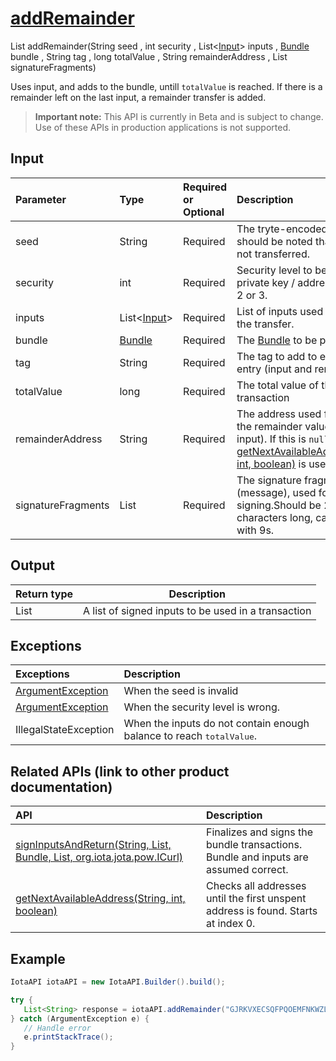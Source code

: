
# [addRemainder](https://github.com/iotaledger/iota-java/blob/master/jota/src/main/java/org/iota/jota/IotaAPI.java#L1598)
 List<String> addRemainder(String seed , int security , List<[Input](https://github.com/iotaledger/iota-java/blob/master/jota/src/main/java/org/iota/jota/model/Input.java)> inputs , [Bundle](https://github.com/iotaledger/iota-java/blob/master/jota/src/main/java/org/iota/jota/model/Bundle.java) bundle , String tag , long totalValue , String remainderAddress , List<String> signatureFragments)

Uses input, and adds to the bundle, untill `totalValue` is reached. If there is a remainder left on the last input, a remainder transfer is added.
> **Important note:** This API is currently in Beta and is subject to change. Use of these APIs in production applications is not supported.

## Input
| Parameter       | Type | Required or Optional | Description |
|:---------------|:--------|:--------| :--------|
| seed | String | Required | The tryte-encoded seed. It should be noted that this seed is not transferred. |
| security | int | Required | Security level to be used for the private key / address. Can be 1, 2 or 3. |
| inputs | List<[Input](https://github.com/iotaledger/iota-java/blob/master/jota/src/main/java/org/iota/jota/model/Input.java)> | Required | List of inputs used for funding the transfer. |
| bundle | [Bundle](https://github.com/iotaledger/iota-java/blob/master/jota/src/main/java/org/iota/jota/model/Bundle.java) | Required | The [Bundle](https://github.com/iotaledger/iota-java/blob/master/jota/src/main/java/org/iota/jota/model/Bundle.java) to be populated. |
| tag | String | Required | The tag to add to each bundle entry (input and remainder) |
| totalValue | long | Required | The total value of the desired transaction |
| remainderAddress | String | Required | The address used for sending the remainder value (of the last input).   If this is `null`, [getNextAvailableAddress(String, int, boolean)](https://github.com/iotaledger/iota-java/blob/master/jota/src/main/java/org/iota/jota/IotaAPI.java#L115) is used. |
| signatureFragments | List<String> | Required | The signature fragments (message), used for signing.Should be 2187 characters long, can be padded with 9s. |
    
## Output
| Return type | Description |
|--|--|
| List<String>  | A list of signed inputs to be used in a transaction |

## Exceptions
| Exceptions     | Description |
|:---------------|:--------|
| [ArgumentException](https://github.com/iotaledger/iota-java/blob/master/jota/src/main/java/org/iota/jota/error/ArgumentException.java) | When the seed is invalid |
| [ArgumentException](https://github.com/iotaledger/iota-java/blob/master/jota/src/main/java/org/iota/jota/error/ArgumentException.java) | When the security level is wrong. |
| IllegalStateException | When the inputs do not contain enough balance to reach <tt>totalValue</tt>. |

## Related APIs (link to other product documentation)
| API     | Description |
|:---------------|:--------|
| [signInputsAndReturn(String, List, Bundle, List, org.iota.jota.pow.ICurl)](https://github.com/iotaledger/iota-java/blob/master/jota/src/main/java/org/iota/jota/utils/IotaAPIUtils.java#L64) | Finalizes and signs the bundle transactions. Bundle and inputs are assumed correct. |
| [getNextAvailableAddress(String, int, boolean)](https://github.com/iotaledger/iota-java/blob/master/jota/src/main/java/org/iota/jota/IotaAPI.java#L115) | Checks all addresses until the first unspent address is found. Starts at index 0. |

 ## Example
 
 ```Java
 IotaAPI iotaAPI = new IotaAPI.Builder().build();

try { 
    List<String> response = iotaAPI.addRemainder("GJRKVXECSQFPQOEMFNKWZLBKMYXUW9ZX9DCBBKFUFFICTCL9BXCWDEUQWHWRDYYSJEBYRRTJJZEVFXROV", "365", ["inputs", "inputs"], "bundle", "OVTBVZF9UHIMBKAE9NQZUNWZ9AUWGAMTKUPG9BOEOS9LFYYYXGPCOZWVXARKK9QXJJEQITVIODK9AZNOG", "totalvalue", "VIGLBXE9SWTYGJYDLSPNGVTRLIVRVGHXFMMZAIXNGFWZVQYXMQISB99MACJ9XUOVMSXALC99YPWAVCCJL", ["AFGGZR9I9GCPKYAE9PEWRIUDIUBQKQWUOR9BIL9QKUQOTAKTNKYLRTBQ9HL9NRULMPJIDEWIEAMWLLERI", "YHKJKHNRUFGRJ9CYZVFOJXLAWNWC9OEPXMTNPLNUBGKKFI9AOBWTNQZPARWILW9FHSUVRSLFNJNTLVI9K"]);
} catch (ArgumentException e) { 
    // Handle error
    e.printStackTrace(); 
}
 ```
